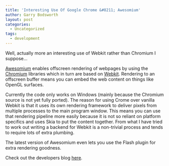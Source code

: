 ```yaml
---
title: 'Interesting Use Of Google Chrome &#8211; Awesomium'
author: Garry Bodsworth
layout: post
categories:
  - Uncategorized
tags:
  - development
---
```

Well, actually more an interesting use of Webkit rather than Chromium I suppose&#8230;

[Awesomium][1] enables offscreen rendering of webpages by using the [Chromium][2] libraries which in turn are based on [Webkit][3]. Rendering to an offscreen buffer means you can embed the web content on things like OpenGL surfaces.

Currently the code only works on Windows (mainly because the Chromium source is not yet fully ported). The reason for using Crome over vanilla Webkit is that it uses its own rendering framework to deliver pixels from multiple processes to the main program window. This means you can use that rendering pipeline more easily because it is not so reliant on platform specifics and uses Skia to put the content together. From what I have tried to work out writing a backend for Webkit is a non-trivial process and tends to require lots of extra plumbing.

The latest version of Awesomium even lets you use the Flash plugin for extra rendering goodness.

Check out the developers blog [here][4].

 [1]: http://code.google.com/p/awesomium/
 [2]: http://code.google.com/chromium/
 [3]: http://webkit.org/
 [4]: http://ajeanius.wordpress.com/